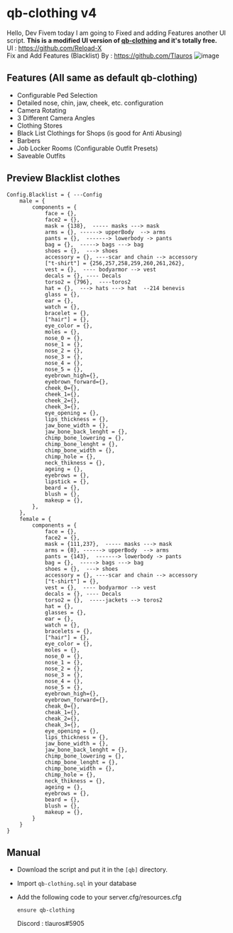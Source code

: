 #                                            qb-clothing v4 
Hello, Dev Fivem today I am going to Fixed and adding Features another UI script. **This is a modified UI version of [**qb-clothing**](https://github.com/qbcore-framework/qb-clothing) and it's totally free.** 
<br>
UI : https://github.com/Reload-X
<br>
Fix and Add Features (Blacklist) By : https://github.com/Tlauros
![image](https://github.com/Reload-X/qb-clothing/assets/167034229/555afdc0-bd5d-4d46-852d-f3b78287ecdf)


## **Features (All same as default qb-clothing)**

* Configurable Ped Selection
* Detailed nose, chin, jaw, cheek, etc. configuration
* Camera Rotating
* 3 Different Camera Angles
* Clothing Stores
* Black List Clothings for Shops (is good for Anti Abusing) 
* Barbers
* Job Locker Rooms (Configurable Outfit Presets)
* Saveable Outfits
## **Preview Blacklist clothes**
```
Config.Blacklist = { ---Config 
    male = {
        components = {
            face = {},
            face2 = {},
            mask = {138},  ----- masks ---> mask
            arms = {}, ------> upperBody  --> arms
            pants = {},  -------> lowerbody -> pants
            bag = {},  -----> bags ---> bag
            shoes = {},  ---> shoes
            accessory = {}, ----scar and chain --> accessory
            ["t-shirt"] = {256,257,258,259,260,261,262},
            vest = {},  ---- bodyarmor --> vest
            decals = {}, ---- Decals
            torso2 = {796},  ----toros2
            hat = {},  ---> hats ---> hat  --214 benevis
            glass = {},
            ear = {},
            watch = {},
            bracelet = {},
            ["hair"] = {},
            eye_color = {},
            moles = {},
            nose_0 = {},
            nose_1 = {},
            nose_2 = {},
            nose_3 = {},
            nose_4 = {},
            nose_5 = {},
            eyebrown_high={},
            eyebrown_forward={},
            cheek_0={},
            cheek_1={},
            cheek_2={},
            cheek_3={},
            eye_opening = {},
            lips_thickness = {},
            jaw_bone_width = {},
            jaw_bone_back_lenght = {},
            chimp_bone_lowering = {},
            chimp_bone_lenght = {},
            chimp_bone_width = {},
            chimp_hole = {},
            neck_thikness = {},
            ageing = {},
            eyebrows = {},
            lipstick = {},
            beard = {},
            blush = {},
            makeup = {},
        },
    },
    female = {
        components = {
            face = {},
            face2 = {},
            mask = {111,237},  ----- masks ---> mask
            arms = {8}, ------> upperBody  --> arms
            pants = {143},  -------> lowerbody -> pants
            bag = {},  -----> bags ---> bag
            shoes = {},  ---> shoes
            accessory = {}, ----scar and chain --> accessory
            ["t-shirt"] = {},
            vest = {},  ---- bodyarmor --> vest
            decals = {}, ---- Decals
            torso2 = {},  -----jackets --> toros2
            hat = {},
            glasses = {},
            ear = {},
            watch = {},
            bracelets = {},
            ["hair"] = {},
            eye_color = {},
            moles = {},
            nose_0 = {},
            nose_1 = {},
            nose_2 = {},
            nose_3 = {},
            nose_4 = {},
            nose_5 = {},
            eyebrown_high={},
            eyebrown_forward={},
            cheak_0={},
            cheak_1={},
            cheak_2={},
            cheak_3={},
            eye_opening = {},
            lips_thickness = {},
            jaw_bone_width = {},
            jaw_bone_back_lenght = {},
            chimp_bone_lowering = {},
            chimp_bone_lenght = {},
            chimp_bone_width = {},
            chimp_hole = {},
            neck_thikness = {},
            ageing = {},
            eyebrows = {},
            beard = {},
            blush = {},
            makeup = {},
        }
    }
}
```
## **Manual**

* Download the script and put it in the `[qb]` directory.
* Import `qb-clothing.sql` in your database
* Add the following code to your server.cfg/resources.cfg

  `ensure qb-clothing`

  Discord : tlauros#5905

